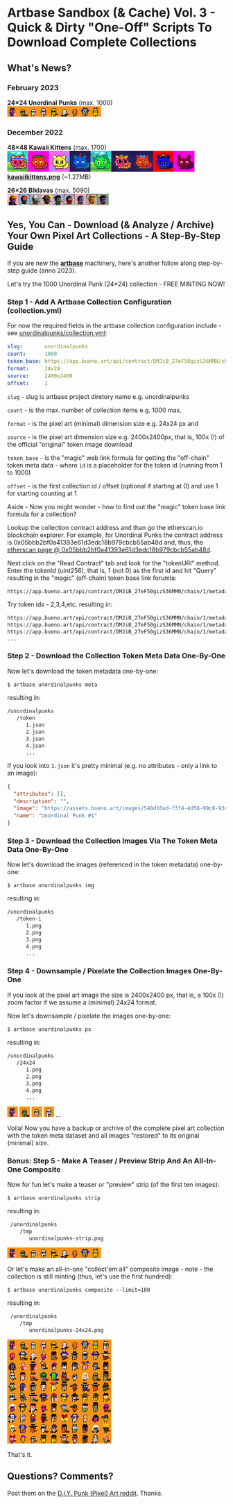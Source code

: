# Artbase Sandbox (& Cache) Vol. 3 - Quick & Dirty "One-Off" Scripts To Download Complete Collections



## What's News?

### February 2023

**24×24 Unordinal Punks** (max. 1000) <br>
![](i/unordinalpunks-strip.png)



### December 2022

**48×48 Kawaii Kittens** (max. 1700) <br>
![](i/kawaii-kittens-strip.png)  <br>
[**kawaiikittens.png**](https://github.com/pixelartexchange/collections/blob/master/kawaiikittens/kawaiikittens-48x48.png)  (~1.27MB)


**26×26 Blklavas** (max. 5090) <br>
![](i/blklavas-strip.png)






## Yes, You Can  - Download (& Analyze / Archive) Your Own Pixel Art Collections  - A Step-By-Step Guide


If you are new the [**artbase**](https://github.com/pixelartexchange/artbase) machinery, here's another follow along step-by-step guide (anno 2023).

Let's try the 1000 Unordinal Punk (24×24) collection - FREE MINTING NOW!


### Step 1   -  Add A Artbase Collection Configuration (collection.yml)


For now the required fields in the artbase collection configuration include - see [unordinalpunks/collection.yml](unordinalpunks/collection.yml):

``` yaml
slug:       unordinalpunks
count:      1000
token_base: https://app.bueno.art/api/contract/DMJiB_27eF50gizS36MMN/chain/1/metadata/{id}
format:     24x24
source:     2400x2400
offset:     1
```

`slug` - slug is artbase project diretory name e.g. unordinalpunks

`count` - is the max. number of collection items e.g. 1000 max.

`format` - is the pixel art (minimal) dimension size e.g. 24x24 px and

`source`  - is the pixel art dimension size e.g. 2400x2400px, that is, 100x (!) of the official "original" token image download

`token_base` - is the "magic" web link formula for getting the "off-chain" token meta data - where `id` is a placeholder for the token id (running from 1 to 1000)

`offset`  - is the first collection id / offset (optional if starting at 0) and use 1 for starting counting at 1



Aside - Now you might wonder - how to find out the "magic" token base link formula
for a collection?

Lookup the collection contract address and
than go the etherscan.io blockchain explorer.
For example,  for Unordinal Punks
the contract address is 0x05bbb2bf0a41393e61d3edc18b979cbcb55ab48d
and, thus, the [etherscan page @ 0x05bbb2bf0a41393e61d3edc18b979cbcb55ab48d](https://etherscan.io/address/0x05bbb2bf0a41393e61d3edc18b979cbcb55ab48d).

Next click on the "Read Contract" tab and look for the "tokenURI" method.
Enter the tokenId (uint256), that is, 1 (not 0) as the first id
and hit "Query" resulting in the "magic" (off-chain) token base link forumla:

```
https://app.bueno.art/api/contract/DMJiB_27eF50gizS36MMN/chain/1/metadata/1
```

Try token ids - 2,3,4,etc.  resulting in:

```
https://app.bueno.art/api/contract/DMJiB_27eF50gizS36MMN/chain/1/metadata/2
https://app.bueno.art/api/contract/DMJiB_27eF50gizS36MMN/chain/1/metadata/3
https://app.bueno.art/api/contract/DMJiB_27eF50gizS36MMN/chain/1/metadata/4
...
```


### Step 2   -  Download the Collection Token Meta Data One-By-One

Now let's download the token metadata one-by-one:

```
$ artbase unordinalpunks meta
```

resulting in:

```
/unordinalpunks
   /token
      1.json
      2.json
      3.json
      4.json
      ...
```

If you look into  `1.json`
it's pretty minimal  (e.g. no attributes - only a link to an image):

``` json
{
  "attributes": [],
  "description": "",
  "image": "https://assets.bueno.art/images/548d10ad-f3f4-4d56-99c8-93c6c86813b4/default/1?s=e2494fa02198fc5c8ac972439ddded56",
  "name": "Unordinal Punk #1"
}
```


### Step 3   -  Download the Collection Images Via The Token Meta Data One-By-One

Now let's download the images (referenced in the token metadata) one-by-one:

```
$ artbase unordinalpunks img
```

resulting in:

```
/unordinalpunks
   /token-i
      1.png
      2.png
      3.png
      4.png
      ...
```


### Step 4   -  Downsample / Pixelate  the Collection Images One-By-One

If you look at the
pixel art image
the size is  2400x2400 px, that is, a 100x (!) zoom factor
if we assume a (minimal) 24x24 format.


Now let's downsample / pixelate the images  one-by-one:

```
$ artbase unordinalpunks px
```

resulting in:

```
/unordinalpunks
   /24x24
      1.png
      2.png
      3.png
      4.png
      ...
```

![](unordinalpunks/24x24/1.png)
![](unordinalpunks/24x24/2.png)
![](unordinalpunks/24x24/3.png)
![](unordinalpunks/24x24/4.png) ...


Voila!  Now you have a backup or archive of the complete
pixel art collection with the token meta dataset
and all images "restored" to its original (minimal) size.

### Bonus: Step 5   -  Make A Teaser / Preview Strip  And An All-In-One Composite


Now for fun let's make a teaser or "preview" strip (of the first ten images):

```
$ artbase unordinalpunks strip
```

resulting in:

```
 /unordinalpunks
    /tmp
       unordinalpunks-strip.png
```

![](i/unordinalpunks-strip.png)


Or let's make an all-in-one "collect'em all" composite image -
note - the collection is still minting (thus, let's use the first hundred):


```
$ artbase unordinalpunks composite --limit=100
```

resulting in:

```
 /unordinalpunks
    /tmp
       unordinalpunks-24x24.png
```

![](i/unordinalpunks-24x24.png)


That's it.



## Questions? Comments?


Post them on the [D.I.Y. Punk (Pixel) Art reddit](https://old.reddit.com/r/DIYPunkArt). Thanks.

